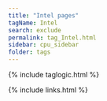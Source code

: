 ```yaml
---
title: "Intel pages"
tagName: Intel
search: exclude
permalink: tag_Intel.html
sidebar: cpu_sidebar
folder: tags
---
```

{% include taglogic.html %}

{% include links.html %}
